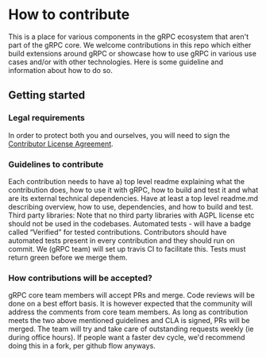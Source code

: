 # How to contribute

This is a place for various components in the gRPC ecosystem that aren't part of the gRPC core. We welcome contributions in this repo which either build extensions around gRPC or showcase how to use gRPC in various use cases and/or with other technologies.
Here is some guideline and information about how to do so.


## Getting started

### Legal requirements

In order to protect both you and ourselves, you will need to sign the
[Contributor License Agreement](https://cla.developers.google.com/clas).

### Guidelines to contribute

Each contribution needs to have a) top level readme explaining what the contribution does, how to use it with gRPC, how to build and test it and what are its external technical dependencies.
Have at least a top level readme.md describing overview, how to use, dependencies, and how to build and test.
Third party libraries: Note that no third party libraries with AGPL license etc should not be used in the codebases.
Automated tests - will have a badge called “Verified” for tested contributions. Contributors should have automated tests present in every contribution and they should run on commit. We (gRPC team) will set up travis CI to facilitate this. Tests must return green before we merge them.

### How contributions will be accepted?

gRPC core team members will accept PRs and merge. Code reviews will be done on a best effort basis. It is however expected that the community will address the comments from core team members. As long as contribution meets the two above mentioned guidelines and CLA is signed, PRs will be merged. The team will try and take care of outstanding requests weekly (ie during office hours). If people want a faster dev cycle, we'd recommend doing this in a fork, per github flow anyways. 

